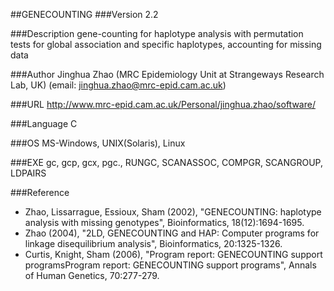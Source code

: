 ##GENECOUNTING
###Version
2.2

###Description
gene-counting for haplotype analysis with permutation tests for global association and specific haplotypes, accounting for missing data

###Author
Jinghua Zhao (MRC Epidemiology Unit at Strangeways Research Lab, UK) (email: jinghua.zhao@mrc-epid.cam.ac.uk)

###URL
http://www.mrc-epid.cam.ac.uk/Personal/jinghua.zhao/software/

###Language
C

###OS
MS-Windows, UNIX(Solaris), Linux

###EXE
gc, gcp, gcx, pgc., RUNGC, SCANASSOC, COMPGR, SCANGROUP, LDPAIRS

###Reference
* Zhao, Lissarrague, Essioux, Sham (2002), "GENECOUNTING: haplotype analysis with missing genotypes", Bioinformatics, 18(12):1694-1695.
* Zhao (2004), "2LD, GENECOUNTING and HAP: Computer programs for linkage disequilibrium analysis", Bioinformatics, 20:1325-1326.
* Curtis, Knight, Sham (2006), "Program report: GENECOUNTING support programsProgram report: GENECOUNTING support programs", Annals of Human Genetics, 70:277-279.


